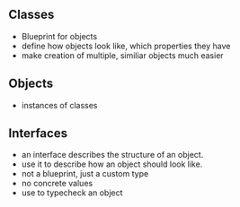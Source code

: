 ## Classes

- Blueprint for objects
- define how objects look like, which properties they have
- make creation of multiple, similiar objects much easier

## Objects

- instances of classes

## Interfaces

- an interface describes the structure of an object.
- use it to describe how an object should look like.
- not a blueprint, just a custom type
- no concrete values
- use to typecheck an object
